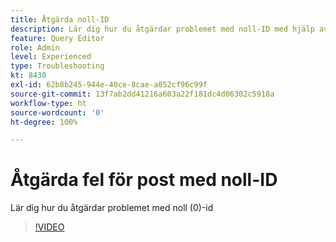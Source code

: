 ```yaml
---
title: Åtgärda noll-ID
description: Lär dig hur du åtgärdar problemet med noll-ID med hjälp av frågan infoga
feature: Query Editor
role: Admin
level: Experienced
type: Troubleshooting
kt: 8430
exl-id: 62b8b245-944e-40ce-8cae-a052cf96c99f
source-git-commit: 13f7ab2dd41216a603a22f181dc4d06302c5918a
workflow-type: ht
source-wordcount: '0'
ht-degree: 100%

---
```


# Åtgärda fel för post med noll-ID

Lär dig hur du åtgärdar problemet med noll (0)-id

>[!VIDEO](https://video.tv.adobe.com/v/335987?quality=12&learn=on)
